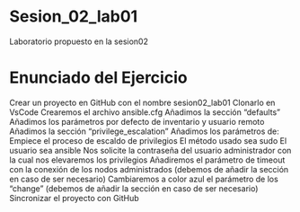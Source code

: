 # Sesion_02_lab01
Laboratorio propuesto en la sesion02

# Enunciado del Ejercicio

Crear un proyecto en GitHub con el nombre sesion02_lab01
Clonarlo en VsCode
Crearemos el archivo ansible.cfg
Añadimos la sección “defaults”
Añadimos los parámetros por defecto de inventario y usuario remoto
Añadimos la sección “privilege_escalation”
Añadimos los parámetros de:
Empiece el proceso de escaldo de privilegios
El método usado sea sudo
El usuario sea ansible
Nos solicite la contraseña del usuario administrador con la cual nos elevaremos los privilegios
Añadiremos el parámetro de timeout con la conexión de los nodos administrados (debemos de añadir la sección en caso de ser necesario)
Cambiaremos a color azul el parámetro de los “change” (debemos de añadir la sección en caso de ser necesario)
Sincronizar el proyecto con GitHub
